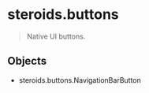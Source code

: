 steroids.buttons
================

  > Native UI buttons.


Objects
-------
 - steroids.buttons.NavigationBarButton
